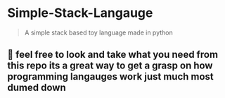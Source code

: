 # Simple-Stack-Langauge
> A simple stack based toy language made in python

## 🤝 feel free to look and take what you need from this repo its a great way to get a grasp on how programming langauges work just much most dumed down
